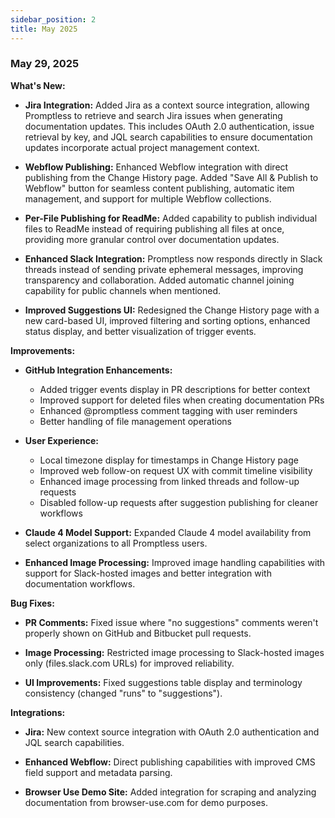 ```yaml
---
sidebar_position: 2
title: May 2025
---
```


### May 29, 2025

**What's New:**

* **Jira Integration:** Added Jira as a context source integration, allowing Promptless to retrieve and search Jira issues when generating documentation updates. This includes OAuth 2.0 authentication, issue retrieval by key, and JQL search capabilities to ensure documentation updates incorporate actual project management context.

* **Webflow Publishing:** Enhanced Webflow integration with direct publishing from the Change History page. Added "Save All & Publish to Webflow" button for seamless content publishing, automatic item management, and support for multiple Webflow collections.

* **Per-File Publishing for ReadMe:** Added capability to publish individual files to ReadMe instead of requiring publishing all files at once, providing more granular control over documentation updates.

* **Enhanced Slack Integration:** Promptless now responds directly in Slack threads instead of sending private ephemeral messages, improving transparency and collaboration. Added automatic channel joining capability for public channels when mentioned.

* **Improved Suggestions UI:** Redesigned the Change History page with a new card-based UI, improved filtering and sorting options, enhanced status display, and better visualization of trigger events.

**Improvements:**

* **GitHub Integration Enhancements:**
  - Added trigger events display in PR descriptions for better context
  - Improved support for deleted files when creating documentation PRs
  - Enhanced @promptless comment tagging with user reminders
  - Better handling of file management operations

* **User Experience:**
  - Local timezone display for timestamps in Change History page
  - Improved web follow-on request UX with commit timeline visibility
  - Enhanced image processing from linked threads and follow-up requests
  - Disabled follow-up requests after suggestion publishing for cleaner workflows

* **Claude 4 Model Support:** Expanded Claude 4 model availability from select organizations to all Promptless users.

* **Enhanced Image Processing:** Improved image handling capabilities with support for Slack-hosted images and better integration with documentation workflows.

**Bug Fixes:**

* **PR Comments:** Fixed issue where "no suggestions" comments weren't properly shown on GitHub and Bitbucket pull requests.

* **Image Processing:** Restricted image processing to Slack-hosted images only (files.slack.com URLs) for improved reliability.

* **UI Improvements:** Fixed suggestions table display and terminology consistency (changed "runs" to "suggestions").

**Integrations:**

* **Jira:** New context source integration with OAuth 2.0 authentication and JQL search capabilities.

* **Enhanced Webflow:** Direct publishing capabilities with improved CMS field support and metadata parsing.

* **Browser Use Demo Site:** Added integration for scraping and analyzing documentation from browser-use.com for demo purposes.